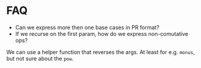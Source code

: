 # FAQ

- Can we express more then one base cases in PR format?
- If we recurse on the first param, how do we express non-comutative ops?

We can use a helper function that reverses the args. At least for e.g. `monus`, but not sure about the `pow`.
